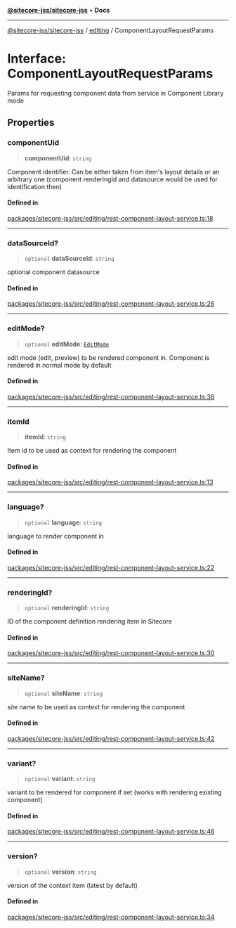 [**@sitecore-jss/sitecore-jss**](../../README.md) • **Docs**

***

[@sitecore-jss/sitecore-jss](../../README.md) / [editing](../README.md) / ComponentLayoutRequestParams

# Interface: ComponentLayoutRequestParams

Params for requesting component data from service in Component Library mode

## Properties

### componentUid

> **componentUid**: `string`

Component identifier. Can be either taken from item's layout details or
an arbitrary one (component renderingId and datasource would be used for identification then)

#### Defined in

[packages/sitecore-jss/src/editing/rest-component-layout-service.ts:18](https://github.com/Sitecore/jss/blob/4a0927fbf2da75c0716c3495b24fb0fa0a87da51/packages/sitecore-jss/src/editing/rest-component-layout-service.ts#L18)

***

### dataSourceId?

> `optional` **dataSourceId**: `string`

optional component datasource

#### Defined in

[packages/sitecore-jss/src/editing/rest-component-layout-service.ts:26](https://github.com/Sitecore/jss/blob/4a0927fbf2da75c0716c3495b24fb0fa0a87da51/packages/sitecore-jss/src/editing/rest-component-layout-service.ts#L26)

***

### editMode?

> `optional` **editMode**: [`EditMode`](../../layout/enumerations/EditMode.md)

edit mode (edit, preview) to be rendered component in. Component is rendered in normal mode by default

#### Defined in

[packages/sitecore-jss/src/editing/rest-component-layout-service.ts:38](https://github.com/Sitecore/jss/blob/4a0927fbf2da75c0716c3495b24fb0fa0a87da51/packages/sitecore-jss/src/editing/rest-component-layout-service.ts#L38)

***

### itemId

> **itemId**: `string`

Item id to be used as context for rendering the component

#### Defined in

[packages/sitecore-jss/src/editing/rest-component-layout-service.ts:13](https://github.com/Sitecore/jss/blob/4a0927fbf2da75c0716c3495b24fb0fa0a87da51/packages/sitecore-jss/src/editing/rest-component-layout-service.ts#L13)

***

### language?

> `optional` **language**: `string`

language to render component in

#### Defined in

[packages/sitecore-jss/src/editing/rest-component-layout-service.ts:22](https://github.com/Sitecore/jss/blob/4a0927fbf2da75c0716c3495b24fb0fa0a87da51/packages/sitecore-jss/src/editing/rest-component-layout-service.ts#L22)

***

### renderingId?

> `optional` **renderingId**: `string`

ID of the component definition rendering item in Sitecore

#### Defined in

[packages/sitecore-jss/src/editing/rest-component-layout-service.ts:30](https://github.com/Sitecore/jss/blob/4a0927fbf2da75c0716c3495b24fb0fa0a87da51/packages/sitecore-jss/src/editing/rest-component-layout-service.ts#L30)

***

### siteName?

> `optional` **siteName**: `string`

site name to be used as context for rendering the component

#### Defined in

[packages/sitecore-jss/src/editing/rest-component-layout-service.ts:42](https://github.com/Sitecore/jss/blob/4a0927fbf2da75c0716c3495b24fb0fa0a87da51/packages/sitecore-jss/src/editing/rest-component-layout-service.ts#L42)

***

### variant?

> `optional` **variant**: `string`

variant to be rendered for component if set (works with rendering existing component)

#### Defined in

[packages/sitecore-jss/src/editing/rest-component-layout-service.ts:46](https://github.com/Sitecore/jss/blob/4a0927fbf2da75c0716c3495b24fb0fa0a87da51/packages/sitecore-jss/src/editing/rest-component-layout-service.ts#L46)

***

### version?

> `optional` **version**: `string`

version of the context item (latest by default)

#### Defined in

[packages/sitecore-jss/src/editing/rest-component-layout-service.ts:34](https://github.com/Sitecore/jss/blob/4a0927fbf2da75c0716c3495b24fb0fa0a87da51/packages/sitecore-jss/src/editing/rest-component-layout-service.ts#L34)
